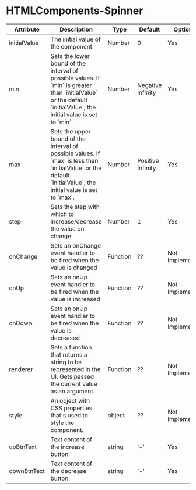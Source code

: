 ﻿# HTMLComponents-Spinner
<table>
            <thead>
                <tr>
                    <th>Attribute</th>
                    <th>Description</th>
                    <th>Type</th>
                    <th>Default</th>
                    <th>Optional</th>
                </tr>
            </thead>
            <tbody>
                <tr>
                    <td>initialValue</td>
                    <td>The initial value of the component.</td>
                    <td>Number</td>
                    <td>0</td>
                    <td>Yes</td>
                </tr>
                <tr>
                    <td>min</td>
                    <td>
                        Sets the lower bound of the interval of possible values. 
                        If `min` is greater than `initialValue` or the default `initialValue`, the initial value is set to `min`.
                    </td>
                    <td>Number</td>
                    <td>Negative Infinity</td>
                    <td>Yes</td>
                </tr>
                <tr>
                    <td>max</td>
                    <td>
                        Sets the upper bound of the interval of possible values. 
                        If `max` is less than `initialValue` or the default `initialValue`, the initial value is set to `max`.
                    </td>
                    <td>Number</td>
                    <td>Positive Infinity</td>
                    <td>Yes</td>
                </tr>
                <tr>
                    <td>step</td>
                    <td>Sets the step with which to increase/decrease the value on change</td>
                    <td>Number</td>
                    <td>1</td>
                    <td>Yes</td>
                </tr>
                <tr>
                    <td>onChange</td>
                    <td>Sets an onChange event handler to be fired when the value is changed</td>
                    <td>Function</td>
                    <td>??</td>
                    <td>Not Implemented</td>
                </tr>
                <tr>
                    <td>onUp</td>
                    <td>Sets an onUp event handler to be fired when the value is increased</td>
                    <td>Function</td>
                    <td>??</td>
                    <td>Not Implemented</td>
                </tr>
                <tr>
                    <td>onDown</td>
                    <td>Sets an onUp event handler to be fired when the value is decreased</td>
                    <td>Function</td>
                    <td>??</td>
                    <td>Not Implemented</td>
                </tr>
                <tr>
                    <td>renderer</td>
                    <td>Sets a function that returns a string to be represented in the UI. Gets passed the current value as an argument.</td>
                    <td>Function</td>
                    <td>??</td>
                    <td>Not Implemented</td>
                </tr>
                <tr>
                    <td>style</td>
                    <td>An object with CSS properties that's used to style the component.</td>
                    <td>object</td>
                    <td>??</td>
                    <td>Not Implemented</td>
                </tr>
                <tr>
                    <td>upBtnText</td>
                    <td>Text content of the increase button.</td>
                    <td>string</td>
                    <td>'+'</td>
                    <td>Yes</td>
                </tr>
                <tr>
                    <td>downBtnText</td>
                    <td>Text content of the decrease button.</td>
                    <td>string</td>
                    <td>'-'</td>
                    <td>Yes</td>
                </tr>
            </tbody>
        </table>
